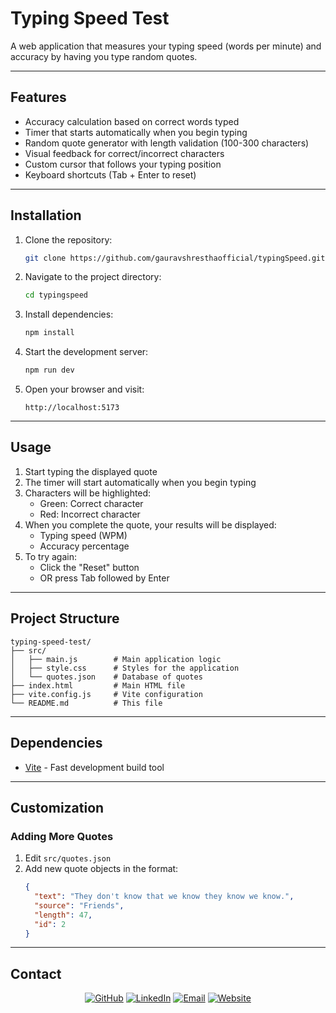 # Typing Speed Test

A web application that measures your typing speed (words per minute) and accuracy by having you type random quotes.

---

## Features

- Accuracy calculation based on correct words typed
- Timer that starts automatically when you begin typing
- Random quote generator with length validation (100-300 characters)
- Visual feedback for correct/incorrect characters
- Custom cursor that follows your typing position
- Keyboard shortcuts (Tab + Enter to reset)

---

## Installation

1. Clone the repository:

   ```bash
   git clone https://github.com/gauravshresthaofficial/typingSpeed.git
   ```

2. Navigate to the project directory:

   ```bash
   cd typingspeed
   ```

3. Install dependencies:

   ```bash
   npm install
   ```

4. Start the development server:

   ```bash
   npm run dev
   ```

5. Open your browser and visit:
   ```
   http://localhost:5173
   ```

---

## Usage

1. Start typing the displayed quote
2. The timer will start automatically when you begin typing
3. Characters will be highlighted:
   - Green: Correct character
   - Red: Incorrect character
4. When you complete the quote, your results will be displayed:
   - Typing speed (WPM)
   - Accuracy percentage
5. To try again:
   - Click the "Reset" button
   - OR press Tab followed by Enter

---

## Project Structure

```
typing-speed-test/
├── src/
│   ├── main.js        # Main application logic
│   ├── style.css      # Styles for the application
│   └── quotes.json    # Database of quotes
├── index.html         # Main HTML file
├── vite.config.js     # Vite configuration
└── README.md          # This file
```

---

## Dependencies

- [Vite](https://vitejs.dev/) - Fast development build tool

---

## Customization

### Adding More Quotes

1. Edit `src/quotes.json`
2. Add new quote objects in the format:
   ```json
   {
     "text": "They don't know that we know they know we know.",
     "source": "Friends",
     "length": 47,
     "id": 2
   }
   ```

---

## Contact

<div align="center">

[![GitHub](https://img.shields.io/badge/GitHub-100000?style=for-the-badge&logo=github&logoColor=white)](https://github.com/gauravshresthaofficial) [![LinkedIn](https://img.shields.io/badge/LinkedIn-0077B5?style=for-the-badge&logo=linkedin&logoColor=white)](https://www.linkedin.com/in/gauravshresthaofficial/) [![Email](https://img.shields.io/badge/Email-D14836?style=for-the-badge&logo=gmail&logoColor=white)](mailto:imgauravshrestha@gmail.com) [![Website](https://img.shields.io/badge/Website-000000?style=for-the-badge&logo=About.me&logoColor=white)](https://www.shresthagaurav.com/)

</div>
